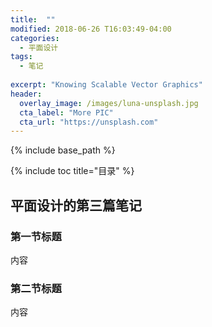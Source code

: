 ```yaml
---
title:  ""
modified: 2018-06-26 T16:03:49-04:00
categories: 
  - 平面设计
tags:
  - 笔记
  
excerpt: "Knowing Scalable Vector Graphics"
header:
  overlay_image: /images/luna-unsplash.jpg
  cta_label: "More PIC"
  cta_url: "https://unsplash.com"
---
```


{% include base_path %}

{% include toc title="目录" %}


## 平面设计的第三篇笔记

### 第一节标题

内容

### 第二节标题

内容